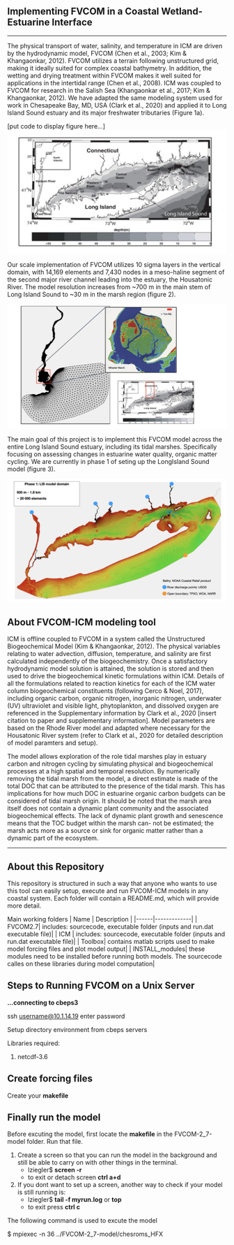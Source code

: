 ## Implementing FVCOM in a Coastal Wetland-Estuarine Interface
-----------------------------------------------------------

The physical transport of water, salinity, and temperature in ICM are driven by the hydrodynamic model, FVCOM (Chen et al., 2003; Kim & Khangaonkar, 2012). FVCOM utilizes a terrain following unstructured grid, making it ideally suited for complex coastal bathymetry. In addition, the wetting and drying treatment within FVCOM makes it well suited for applications in the intertidal range (Chen et al., 2008). ICM was coupled to FVCOM for research in the Salish Sea (Khangaonkar et al., 2017; Kim & Khangaonkar, 2012). We have adapted the same modeling system used for work in Chesapeake Bay, MD, USA (Clark et al., 2020) and applied it to Long Island Sound estuary and its major freshwater tributaries (Figure 1a). 

[put code to display figure here...]
![](./github-figures/bathy_bw.001.jpeg)

Our scale implementation of FVCOM utilizes 10 sigma layers in the vertical domain, with 14,169 elements and 7,430 nodes in a meso-haline segment of the second major river channel leading into the estuary, the Housatonic River. The model resolution increases from ~700 m in the main stem of Long Island Sound to ~30 m in the marsh region (figure 2).

![](./github-figures/mesh_hr.jpeg)

The main goal of this project is to implement this FVCOM model across the entire Long Island Sound estuary, including its tidal marshes. Specifically focusing on assessing changes in estuarine water quality, organic matter cycling. We are currently in phase 1 of seting up the LongIsland Sound model (figure 3).

![](./github-figures/lis_grid.001.jpeg)

## About FVCOM-ICM modeling tool

ICM is offline coupled to FVCOM in a system called the Unstructured Biogeochemical Model (Kim & Khangaonkar, 2012). The physical variables relating to water advection, diffusion, temperature, and salinity are first calculated independently of the biogeochemistry. Once a satisfactory hydrodynamic model solution is attained, the solution is stored and then used to drive the biogeochemical kinetic formulations within ICM. Details of all the formulations related to reaction kinetics for each of the ICM water column biogeochemical constituents (following Cerco & Noel, 2017), including organic carbon, organic nitrogen, inorganic nitrogen, underwater (UV) ultraviolet and visible light, phytoplankton, and dissolved oxygen are referenced in the Supplementary information by Clark et al., 2020 [insert citation to paper and supplementary information]. Model parameters are based on the Rhode River model and adapted where necessary for the Housatonic River system (refer to Clark et al., 2020 for detailed description of model paramters and setup).

The model allows exploration of the role tidal marshes play in estuary carbon and nitrogen cycling by simulating physical and biogeochemical processes at a high spatial and temporal resolution. By numerically removing the tidal marsh from the model, a direct estimate is made of the total DOC that can be attributed to the presence of the tidal marsh. This has implications for how much DOC in estuarine organic carbon budgets can be considered of tidal marsh origin. It should be noted that the marsh area itself does not contain a dynamic plant community and the associated biogeochemical effects. The lack of dynamic plant growth and senescence means that the TOC budget within the marsh can- not be estimated; the marsh acts more as a source or sink for organic matter rather than a dynamic part of the ecosystem.  

------------------------------------------------------------------------------------------

## About this Repository
This repository is structured in such a way that anyone who wants to use this tool can easily setup, execute and run FVCOM-ICM models in any coastal system. Each folder will contain a README.md, which will provide more detail. 

Main working folders
| Name | Description |
|------|-------------|
| FVCOM2.7| includes: sourcecode, executable folder (inputs and run.dat executable file)|
| ICM  | includes: sourcecode, executable folder (inputs and run.dat executable file)|
| Toolbox| contains matlab scripts used to make model forcing files and plot model output|
| INSTALL_modules| these modules need to be installed before running both models. The sourcecode calles on these libraries during model computation|


## **Steps to Running FVCOM on a Unix Server**

**...connecting to cbeps3**

ssh username@10.1.14.19
enter password

Setup directory environment from cbeps servers

Libraries required:
1. netcdf-3.6
## Create forcing files

Create your **makefile**

## Finally run the model

Before excuting the model, first locate the **makefile** in the FVCOM-2_7-model folder. Run that file.  

1. Create a screen so that you can run the model in the background and still be able to carry on with other things in the terminal.  
    - lziegler$ **screen -r**
    - to exit or detach screen **ctrl a+d**
2. If you dont want to set up a screen, another way to check if your model is still running is:  
    - lziegler$ **tail -f myrun.log** or **top**
    - to exit press **ctrl c**

The following command is used to excute the model

$ mpiexec -n 36 ../FVCOM-2_7-model/chesroms_HFX <file name>


